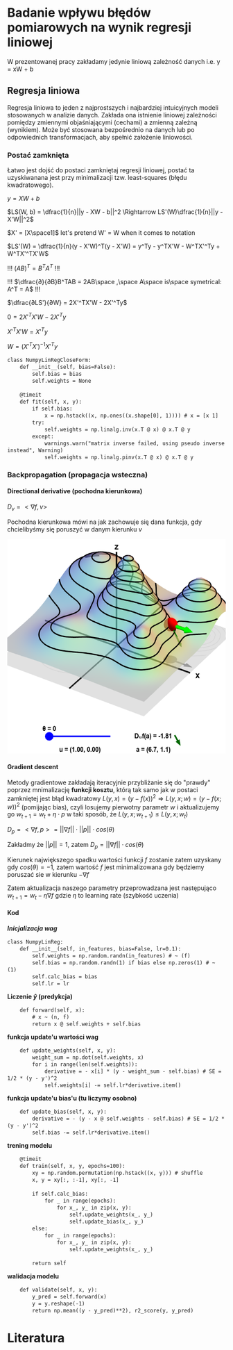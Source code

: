 # Badanie wpływu błędów pomiarowych na wynik regresji liniowej
W prezentowanej pracy zakładamy jedynie liniową zależność danych i.e. y = xW + b
## Regresja liniowa
Regresja liniowa to jeden z najprostszych i najbardziej intuicyjnych modeli stosowanych w analizie danych. Zakłada ona istnienie liniowej zależności pomiędzy zmiennymi objaśniającymi (cechami) a zmienną zależną (wynikiem). Może być stosowana bezpośrednio na danych lub po odpowiednich transformacjach, aby spełnić założenie liniowości.
### Postać zamknięta
Łatwo jest dojść do postaci zamkniętaj regresji liniowej, postać ta uzyskiwanana jest przy minimalizacji tzw. least-squares (błędu kwadratowego).

$y = XW + b$

$LS(W, b) = \dfrac{1}{n}||y - XW - b||^2 \Rightarrow LS'(W)\dfrac{1}{n}||y - X'W||^2$

$X' = [X\space1]$  let's pretend W' = W when it comes to notation

$LS'(W) = \dfrac{1}{n}(y - X'W)^T(y - X'W) = y^Ty - y^TX'W - W^TX'^Ty + W^TX'^TX'W$

!!! $(AB)^T = B^TA^T$   !!!

!!! $\dfrac{∂}{∂B}B^TAB = 2AB\space ,\space A\space is\space symetrical: A^T = A$  !!!

$\dfrac{∂LS'}{∂W} = 2X'^TX'W - 2X'^Ty$

$0 = 2X'^TX'W - 2X'^Ty$

$X'^TX'W = X'^Ty$

$W = (X'^TX')^{-1}X'^Ty$

```
class NumpyLinRegCloseForm:
    def __init__(self, bias=False):
        self.bias = bias
        self.weights = None

    @timeit
    def fit(self, x, y):
        if self.bias:
            x = np.hstack((x, np.ones((x.shape[0], 1)))) # x = [x 1]
        try:
            self.weights = np.linalg.inv(x.T @ x) @ x.T @ y
        except:
            warnings.warn("matrix inverse failed, using pseudo inverse instead", Warning)
            self.weights = np.linalg.pinv(x.T @ x) @ x.T @ y
```

### Backpropagation (propagacja wsteczna)
#### Directional derivative (pochodna kierunkowa)
$D_v = <\nabla f, v>$

Pochodna kierunkowa mówi na jak zachowuje się dana funkcja, gdy chcielibyśmy się poruszyć w danym kierunku $v$

![Directional derivative](./img/Dv.png)

#### Gradient descent
Metody gradientowe zakładają iteracyjnie przybliżanie się do "prawdy" poprzez mnimalizację **funkcji kosztu**, którą tak samo jak w postaci zamkniętej jest błąd kwadratowy $L(y,x) = (y - f(x))^2 \Rightarrow L(y,x;w) = (y - f(x;w))^2$ (pomijając bias), czyli losujemy pierwotny parametr $w$ i aktualizujemy go $w_{t+1} = w_t + \eta \cdot p$ w taki sposób, że $L(y,x;w_{t+1}) \leq L(y,x;w_t)$

$D_p = <\nabla f, p> = ||\nabla f||\cdot||p||\cdot cos(\theta)$

Zakładmy że $||p|| = 1$, zatem $D_p = ||\nabla f||\cdot cos(\theta)$

Kierunek największego spadku wartości funkcji $f$ zostanie zatem uzyskany gdy $cos(\theta) = -1$, zatem wartość $f$ jest minimalizowana gdy będziemy poruszać sie w kierunku $-\nabla f$

Zatem aktualizacja naszego parametry przeprowadzana jest następująco $w_{t+1} = w_t - \eta \nabla f$ gdzie $\eta$ to learning rate (szybkość uczenia)

#### Kod
***Inicjalizacja wag***
```
class NumpyLinReg:
    def __init__(self, in_features, bias=False, lr=0.1):
        self.weights = np.random.randn(in_features) # ~ (f)
        self.bias = np.random.randn(1) if bias else np.zeros(1) # ~ (1)
        self.calc_bias = bias
        self.lr = lr
```
**Liczenie $\hat{y}$ (predykcja)**
```
    def forward(self, x):
        # x ~ (n, f)
        return x @ self.weights + self.bias
```
**funkcja update'u wartości wag**
```
    def update_weights(self, x, y):
        weight_sum = np.dot(self.weights, x)
        for i in range(len(self.weights)):
            derivative = - x[i] * (y - weight_sum - self.bias) # SE = 1/2 * (y - y')^2
            self.weights[i] -= self.lr*derivative.item()
```
**funkcja update'u bias'u (tu liczymy osobno)**
```
    def update_bias(self, x, y):
        derivative = - (y - x @ self.weights - self.bias) # SE = 1/2 * (y - y')^2
        self.bias -= self.lr*derivative.item()
```
**trening modelu**
```
    @timeit
    def train(self, x, y, epochs=100):
        xy = np.random.permutation(np.hstack((x, y))) # shuffle
        x, y = xy[:, :-1], xy[:, -1]

        if self.calc_bias:
            for _ in range(epochs):
                for x_, y_ in zip(x, y):
                    self.update_weights(x_, y_)
                    self.update_bias(x_, y_)
        else:
            for _ in range(epochs):
                for x_, y_ in zip(x, y):
                    self.update_weights(x_, y_)

        return self
```
**walidacja modelu**
```
    def validate(self, x, y):
        y_pred = self.forward(x)
        y = y.reshape(-1)
        return np.mean((y - y_pred)**2), r2_score(y, y_pred)
```


# Literatura
[^1]: Scardapane, S. (2024, April 26). Alice’s Adventures in a Differentiable Wonderland -- Volume I, A Tour of the Land. arXiv.org. https://arxiv.org/abs/2404.17625
